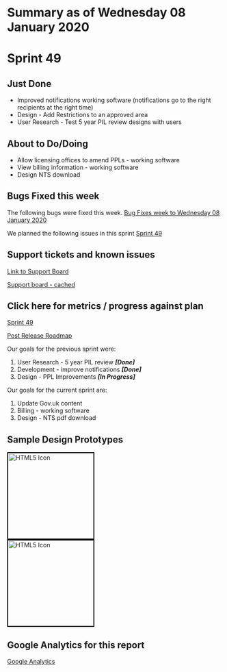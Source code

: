 # Summary as of Wednesday 08 January 2020 

# Sprint 49 

## Just Done
* Improved notifications working software (notifications go to the right recipients at the right time)
* Design - Add Restrictions to an approved area
* User Research - Test 5 year PIL review designs with users

## About to Do/Doing
* Allow licensing offices to amend PPLs - working software
* View billing information - working software
* Design NTS download

## Bugs Fixed this week
The following bugs were fixed this week.
[Bug Fixes week to Wednesday 08 January 2020](graphs/bugs08012020.png)

We planned the following issues in this sprint 
[Sprint 49](graphs/sprint08012020.png)

## Support tickets and known issues
[Link to Support Board](https://collaboration.homeoffice.gov.uk/jira/secure/RapidBoard.jspa?rapidView=1717&selectedIssue=ASSB-253)

[Support board - cached](graphs/supportBoard08012020.png)

## Click here for metrics / progress against plan
[Sprint 49](graphs/progress08012020.png)

[Post Release Roadmap](graphs/roadmap08012020.png)

Our goals for the previous sprint were:
1. User Research - 5 year PIL review ***[Done]***
2. Development - improve notifications ***[Done]***
3. Design - PPL Improvements ***[In Progress]***

Our goals for the current sprint are:
1. Update Gov.uk content 
2. Billing - working software 
3. Design - NTS pdf download

## Sample Design Prototypes
<a href="graphs/proto1_08012020.png"><img src="graphs/proto1_08012020.png" alt="HTML5 Icon" width="200" style="border:2px solid black"></a>
<br>
<a href="graphs/proto2_08012020.png"><img src="graphs/proto2_08012020.png" alt="HTML5 Icon" width="200" style="border:2px solid black"></a>
<br>


## Google Analytics for this report
[Google Analytics](graphs/GA08012020.png)

